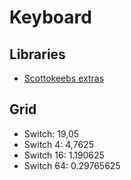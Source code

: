 # Keyboard

## Libraries

- [Scottokeebs extras](https://github.com/joe-scotto/scottokeebs/tree/main/Extras)

## Grid

- Switch: 19,05
- Switch 4: 4,7625
- Switch 16: 1.190625
- Switch 64: 0.29765625